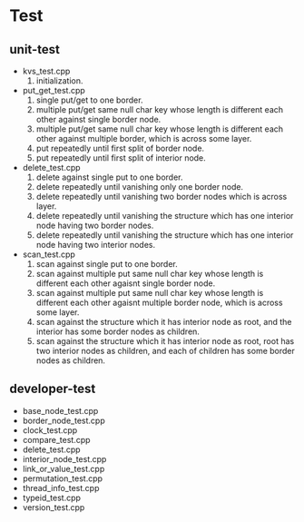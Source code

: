 # Test

## unit-test
- kvs_test.cpp
  1. initialization.
- put_get_test.cpp
  1. single put/get to one border.
  2. multiple put/get same null char key whose length is different each other against single border node.
  3. multiple put/get same null char key whose length is different each other against multiple border, 
  which is across some layer.
  4. put repeatedly until first split of border node.
  5. put repeatedly until first split of interior node.
- delete_test.cpp
  1. delete against single put to one border.
  2. delete repeatedly until vanishing only one border node.
  3. delete repeatedly until vanishing two border nodes which is across layer.
  4. delete repeatedly until vanishing the structure which has one interior node having two border nodes.
  5. delete repeatedly until vanishing the structure which has one interior node having two interior nodes.
- scan_test.cpp
  1. scan against single put to one border.
  2. scan against multiple put same null char key whose length is different each other agaisnt single border node.
  3. scan against multiple put same null char key whose length is different each other agaisnt multiple border node, 
  which is across some layer.
  4. scan against the structure which it has interior node as root, and the interior has some border nodes as children.
  5. scan against the structure which it has interior node as root, root has two interior nodes as children, 
  and each of children has some border nodes as children.
  
## developer-test
- base_node_test.cpp
- border_node_test.cpp
- clock_test.cpp
- compare_test.cpp
- delete_test.cpp
- interior_node_test.cpp
- link_or_value_test.cpp
- permutation_test.cpp
- thread_info_test.cpp
- typeid_test.cpp
- version_test.cpp
